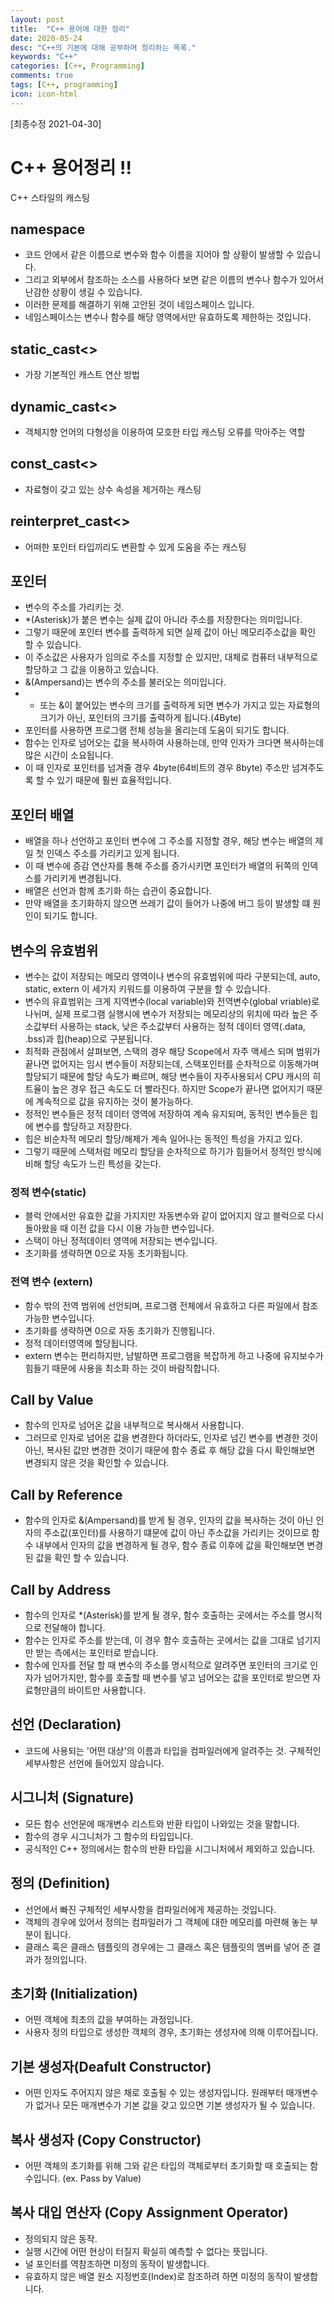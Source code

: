```yaml
---
layout: post
title:  "C++ 용어에 대한 정리"
date: 2020-05-24
desc: "C++의 기본에 대해 공부하며 정리하는 목록."
keywords: "C++"
categories: [C++, Programming]
comments: true
tags: [C++, programming]
icon: icon-html
---
```


[최종수정 2021-04-30]

# __C++ 용어정리 !!__
C++ 스타일의 캐스팅

  
## namespace
 - 코드 안에서 같은 이름으로 변수와 함수 이름을 지어야 할 상황이 발생할 수 있습니다.
 - 그리고 외부에서 참조하는 소스를 사용하다 보면 같은 이름의 변수나 함수가 있어서 난감한 상황이 생길 수 있습니다.
 - 이러한 문제를 해결하기 위해 고안된 것이 네임스페이스 입니다.
 - 네임스페이스는 변수나 함수를 해당 영역에서만 유효하도록 제한하는 것입니다.
  
## static_cast<>
 - 가장 기본적인 캐스트 연산 방법
  
## dynamic_cast<>
 - 객체지향 언어의 다형성을 이용하여 모호한 타입 캐스팅 오류를 막아주는 역할
  
## const_cast<>
 - 자료형이 갖고 있는 상수 속성을 제거하는 캐스팅
  
## reinterpret_cast<>
 - 어떠한 포인터 타입끼리도 변환할 수 있게 도움을 주는 캐스팅
  

  
## 포인터
 - 변수의 주소를 가리키는 것. 
 - *(Asterisk)가 붙은 변수는 실제 값이 아니라 주소를 저장한다는 의미입니다.
 - 그렇기 때문에 포인터 변수를 출력하게 되면 실제 값이 아닌 메모리주소값을 확인 할 수 있습니다.
 - 이 주소값은 사용자가 임의로 주소를 지정할 순 있지만, 대체로 컴퓨터 내부적으로 할당하고 그 값을 이용하고 있습니다.
 - &(Ampersand)는 변수의 주소를 불러오는 의미입니다.
 - * 또는 &이 붙어있는 변수의 크기를 출력하게 되면 변수가 가지고 있는 자료형의 크기가 아닌, 포인터의 크기를 출력하게 됩니다.(4Byte)
 - 포인터를 사용하면 프로그램 전체 성능을 올리는데 도움이 되기도 합니다.
 - 함수는 인자로 넘어오는 값을 복사하여 사용하는데, 만약 인자가 크다면 복사하는데 많은 시간이 소요됩니다.
 - 이 때 인자로 포인터를 넘겨줄 경우 4byte(64비트의 경우 8byte) 주소만 넘겨주도록 할 수 있기 때문에 훨씬 효율적입니다.
  
 ## 포인터 배열
  - 배열을 하나 선언하고 포인터 변수에 그 주소를 지정할 경우, 해당 변수는 배열의 제일 첫 인덱스 주소를 가리키고 있게 됩니다.
  - 이 때 변수에 증감 연산자를 통해 주소를 증가시키면 포인터가 배열의 뒤쪽의 인덱스를 가리키게 변경됩니다.
  - 배열은 선언과 함께 초기화 하는 습관이 중요합니다.
  - 만약 배열을 초기화하지 않으면 쓰레기 값이 들어가 나중에 버그 등이 발생할 떄 원인이 되기도 합니다.
  
## 변수의 유효범위
 - 변수는 값이 저장되는 메모리 영역이나 변수의 유효범위에 따라 구분되는데, auto, static, extern 이 세가지 키워드를 이용하여 구분을 할 수 있습니다.
 - 변수의 유효범위는 크게 지역변수(local variable)와 전역변수(global vriable)로 나뉘며, 실제 프로그램 실행시에 변수가 저장되는 메모리상의 위치에 따라
   높은 주소값부터 사용하는 stack, 낮은 주소값부터 사용하는 정적 데이터 영역(.data, .bss)과 힙(heap)으로 구분됩니다.
 - 최적화 관점에서 살펴보면, 스택의 경우 해당 Scope에서 자주 액세스 되며 범위가 끝나면 없어지는 임시 변수들이 저장되는데, 스택포인터를 순차적으로
   이동해가며 할당되기 때문에 할당 속도가 빠르며, 해당 변수들이 자주사용되서 CPU 캐시의 히트율이 높은 경우 접근 속도도 더 빨라진다. 하지만 Scope가 끝나면
   없어지기 때문에 계속적으로 값을 유지하는 것이 불가능하다. 
 - 정적인 변수들은 정적 데이터 영역에 저장하여 계속 유지되며, 동적인 변수들은 힙에 변수를 할당하고 저장한다. 
 - 힙은 비순차적 메모리 할당/해제가 계속 일어나는 동적인 특성을 가지고 있다.
 - 그렇기 때문에 스택처럼 메모리 할당을 순차적으로 하기가 힘들어서 정적인 방식에 비해 할당 속도가 느린 특성을 갖는다.
  
### 정적 변수(static)
 - 블럭 안에서만 유효한 값을 가지지만 자동변수와 같이 없어지지 않고 블럭으로 다시 돌아왔을 때 이전 값을 다시 이용 가능한 변수입니다.
 - 스택이 아닌 정적데이터 영역에 저장되는 변수입니다.
 - 초기화를 생략하면 0으로 자동 초기화됩니다.
  
### 전역 변수 (extern)
 - 함수 밖의 전역 범위에 선언되며, 프로그램 전체에서 유효하고 다른 파일에서 참조 가능한 변수입니다.
 - 초기화를 생략하면 0으로 자동 초기화가 진행됩니다.
 - 정적 데이터영역에 할당됩니다.
 - extern 변수는 편리하지만, 남발하면 프로그램을 복잡하게 하고 나중에 유지보수가 힘들기 때문에 사용을 최소화 하는 것이 바람직합니다.

  
## Call by Value
 - 함수의 인자로 넘어온 값을 내부적으로 복사해서 사용합니다.
 - 그러므로 인자로 넘어온 값을 변경한다 하더라도, 인자로 넘긴 변수를 변경한 것이 아닌, 복사된 값만 변경한 것이기 때문에 함수 종료 후 해당 값을 다시 확인해보면 변경되지 않은 것을 확인할 수 있습니다.
  
## Call by Reference
 - 함수의 인자로 &(Ampersand)를 받게 될 경우, 인자의 값을 복사하는 것이 아닌 인자의 주소값(포인터)를 사용하기 떄문에
   값이 아닌 주소값을 가리키는 것이므로 함수 내부에서 인자의 값을 변경하게 될 경우, 함수 종료 이후에 값을 확인해보면 변경된 값을 확인 할 수 있습니다.
  
## Call by Address
 - 함수의 인자로 *(Asterisk)를 받게 될 경우, 함수 호출하는 곳에서는 주소를 명시적으로 전달해야 합니다.
 - 함수는 인자로 주소를 받는데, 이 경우 함수 호출하는 곳에서는 값을 그대로 넘기지만 받는 측에서는 포인터로 받습니다.
 - 함수에 인자를 전달 할 때 변수의 주소를 명시적으로 알려주면 포인터의 크기로 인자가 넘어가지만,
   함수를 호출할 때 변수를 넣고 넘어오는 값을 포인터로 받으면 자료형만큼의 바이트만 사용합니다.


  
## 선언 (Declaration)
 - 코드에 사용되는 '어떤 대상'의 이름과 타입을 컴파일러에게 알려주는 것. 구체적인 세부사항은 선언에 들어있지 않습니다.
   
## 시그니처 (Signature)
 - 모든 함수 선언문에 매개변수 리스트와 반환 타입이 나와있는 것을 말합니다.
 - 함수의 경우 시그니처가 그 함수의 타입입니다.
 - 공식적인 C++ 정의에서는 함수의 반환 타입을 시그니처에서 제외하고 있습니다.
  
## 정의 (Definition)
 - 선언에서 빠진 구체적인 세부사항을 컴파일러에게 제공하는 것입니다.
 - 객체의 경우에 있어서 정의는 컴파일러가 그 객체에 대한 메모리를 마련해 놓는 부분이 됩니다.
 - 클래스 혹은 클래스 템플릿의 경우에는 그 클래스 혹은 템플릿의 멤버를 넣어 준 결과가 정의입니다.
  
## 초기화 (Initialization)
 - 어떤 객체에 최초의 값을 부여하는 과정입니다.
 - 사용자 정의 타입으로 생성한 객체의 경우, 초기화는 생성자에 의해 이루어집니다.
  
## 기본 생성자(Deafult Constructor)
 - 어떤 인자도 주어지지 않은 채로 호출될 수 있는 생성자입니다. 원래부터 매개변수가 없거나 모든 매개변수가 기본 값을 갖고 있으면 기본 생성자가 될 수 있습니다.
  
## 복사 생성자 (Copy Constructor)
 - 어떤 객체의 초기화를 위해 그와 같은 타입의 객체로부터 초기화할 때 호출되는 함수입니다. (ex. Pass by Value)
  
## 복사 대입 연산자 (Copy Assignment Operator)
 - 정의되지 않은 동작.
 - 실행 시간에 어떤 현상이 터질지 확실히 예측할 수 없다는 뜻입니다.
 - 널 포인터를 역참조하면 미정의 동작이 발생합니다.
 - 유효하지 않은 배열 원소 지정번호(Index)로 참조하려 하면 미정의 동작이 발생합니다.